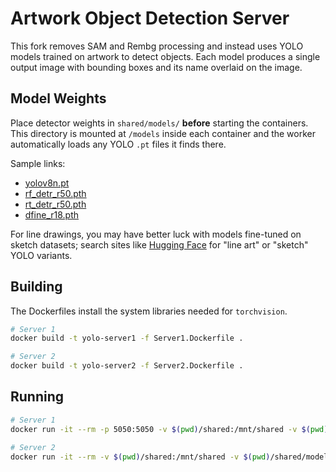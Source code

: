 # Artwork Object Detection Server

This fork removes SAM and Rembg processing and instead uses YOLO models trained on artwork to detect objects. Each model produces a single output image with bounding boxes and its name overlaid on the image.

## Model Weights

Place detector weights in `shared/models/` **before** starting the containers.
This directory is mounted at `/models` inside each container and the worker
automatically loads any YOLO `.pt` files it finds there.

Sample links:

- [yolov8n.pt](https://huggingface.co/ultralytics/yolov8/resolve/main/yolov8n.pt)
- [rf_detr_r50.pth](https://github.com/lyuwenyu/rf-detr/releases/download/v0.1/rf_detr_r50.pth)
- [rt_detr_r50.pth](https://github.com/lyuwenyu/RT-DETR/releases/download/v0.1/rt_detr_r50.pth)
- [dfine_r18.pth](https://github.com/lyuwenyu/D-FINE/releases/download/v0.1/dfine_r18.pth)

For line drawings, you may have better luck with models fine-tuned on sketch datasets; search sites like [Hugging Face](https://huggingface.co/models?search=line%20art%20yolo) for "line art" or "sketch" YOLO variants.

## Building

The Dockerfiles install the system libraries needed for `torchvision`.

```bash
# Server 1
docker build -t yolo-server1 -f Server1.Dockerfile .

# Server 2
docker build -t yolo-server2 -f Server2.Dockerfile .
```

## Running

```bash
# Server 1
docker run -it --rm -p 5050:5050 -v $(pwd)/shared:/mnt/shared -v $(pwd)/shared/models:/models yolo-server1

# Server 2
docker run -it --rm -v $(pwd)/shared:/mnt/shared -v $(pwd)/shared/models:/models yolo-server2
```
